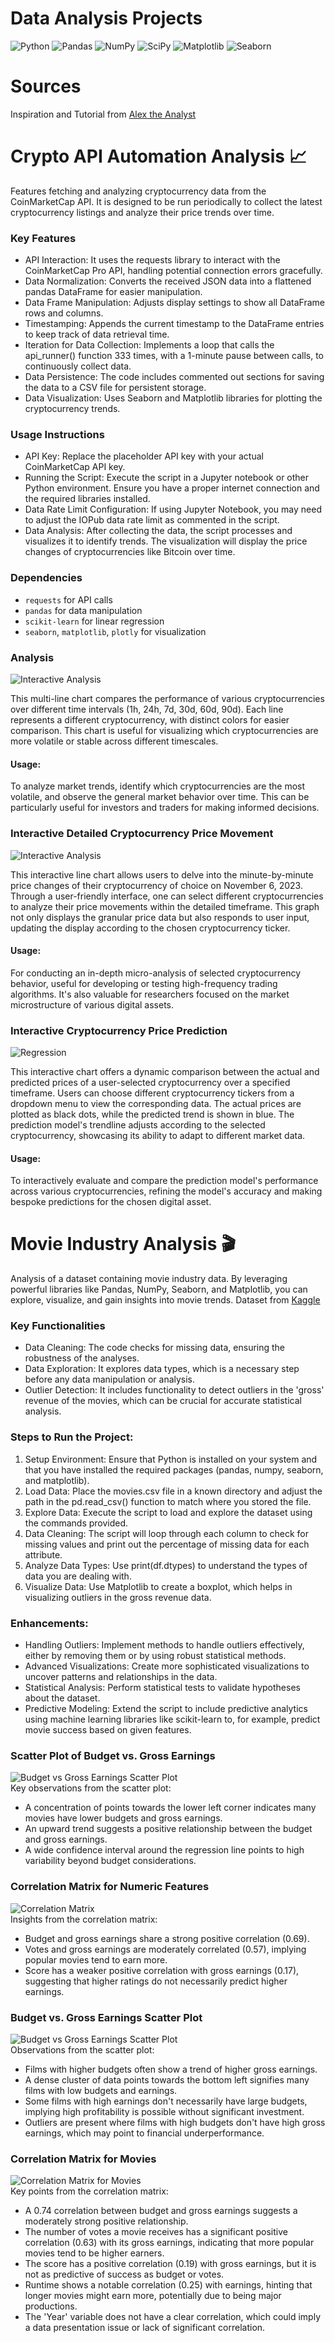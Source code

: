 # Data Analysis Projects

![Python](https://img.shields.io/badge/Made%20with-Python-1f425f.svg)
![Pandas](https://img.shields.io/badge/-Pandas-blue?style=flat&logo=pandas)
![NumPy](https://img.shields.io/badge/-NumPy-lightgrey?style=flat&logo=numpy)
![SciPy](https://img.shields.io/badge/-SciPy-blue?style=flat)
![Matplotlib](https://img.shields.io/badge/-Matplotlib-black?style=flat&logo=matplotlib)
![Seaborn](https://img.shields.io/badge/-Seaborn-brightgreen?style=flat)

# Sources
Inspiration and Tutorial from [Alex the Analyst](https://github.com/AlexTheAnalyst/PortfolioProjects)

# Crypto API Automation Analysis 📈
Features fetching and analyzing cryptocurrency data from the CoinMarketCap API. It is designed to be run periodically to collect the latest cryptocurrency listings and analyze their price trends over time.

### Key Features
- API Interaction: It uses the requests library to interact with the CoinMarketCap Pro API, handling potential connection errors gracefully.
- Data Normalization: Converts the received JSON data into a flattened pandas DataFrame for easier manipulation.
- Data Frame Manipulation: Adjusts display settings to show all DataFrame rows and columns.
- Timestamping: Appends the current timestamp to the DataFrame entries to keep track of data retrieval time.
- Iteration for Data Collection: Implements a loop that calls the api_runner() function 333 times, with a 1-minute pause between calls, to continuously collect data.
- Data Persistence: The code includes commented out sections for saving the data to a CSV file for persistent storage.
- Data Visualization: Uses Seaborn and Matplotlib libraries for plotting the cryptocurrency trends.

### Usage Instructions
- API Key: Replace the placeholder API key with your actual CoinMarketCap API key.
- Running the Script: Execute the script in a Jupyter notebook or other Python environment. Ensure you have a proper internet connection and the required libraries installed.
- Data Rate Limit Configuration: If using Jupyter Notebook, you may need to adjust the IOPub data rate limit as commented in the script.
- Data Analysis: After collecting the data, the script processes and visualizes it to identify trends. The visualization will display the price changes of cryptocurrencies like Bitcoin over time.

### Dependencies
- `requests` for API calls
- `pandas` for data manipulation
- `scikit-learn` for linear regression
- `seaborn`, `matplotlib`, `plotly` for visualization

### Analysis
![Interactive Analysis](demo/c1.png) 

This multi-line chart compares the performance of various cryptocurrencies over different time intervals (1h, 24h, 7d, 30d, 60d, 90d). Each line represents a different cryptocurrency, with distinct colors for easier comparison. This chart is useful for visualizing which cryptocurrencies are more volatile or stable across different timescales.
#### Usage:
To analyze market trends, identify which cryptocurrencies are the most volatile, and observe the general market behavior over time. This can be particularly useful for investors and traders for making informed decisions.

### Interactive Detailed Cryptocurrency Price Movement
![Interactive Analysis](demo/cv1.gif) 

This interactive line chart allows users to delve into the minute-by-minute price changes of their cryptocurrency of choice on November 6, 2023. Through a user-friendly interface, one can select different cryptocurrencies to analyze their price movements within the detailed timeframe. This graph not only displays the granular price data but also responds to user input, updating the display according to the chosen cryptocurrency ticker.
#### Usage:
For conducting an in-depth micro-analysis of selected cryptocurrency behavior, useful for developing or testing high-frequency trading algorithms. It's also valuable for researchers focused on the market microstructure of various digital assets.

### Interactive Cryptocurrency Price Prediction
![Regression](demo/cv2.gif)  

This interactive chart offers a dynamic comparison between the actual and predicted prices of a user-selected cryptocurrency over a specified timeframe. Users can choose different cryptocurrency tickers from a dropdown menu to view the corresponding data. The actual prices are plotted as black dots, while the predicted trend is shown in blue. The prediction model's trendline adjusts according to the selected cryptocurrency, showcasing its ability to adapt to different market data.
#### Usage:
To interactively evaluate and compare the prediction model's performance across various cryptocurrencies, refining the model's accuracy and making bespoke predictions for the chosen digital asset.

# Movie Industry Analysis 🎬
Analysis of a dataset containing movie industry data. By leveraging powerful libraries like Pandas, NumPy, Seaborn, and Matplotlib, you can explore, visualize, and gain insights into movie trends. Dataset from [Kaggle](https://www.kaggle.com/datasets/danielgrijalvas/movies)

### Key Functionalities
- Data Cleaning: The code checks for missing data, ensuring the robustness of the analyses.
- Data Exploration: It explores data types, which is a necessary step before any data manipulation or analysis.
- Outlier Detection: It includes functionality to detect outliers in the 'gross' revenue of the movies, which can be crucial for accurate statistical analysis.

### Steps to Run the Project:
1. Setup Environment: Ensure that Python is installed on your system and that you have installed the required packages (pandas, numpy, seaborn, and matplotlib).
2. Load Data: Place the movies.csv file in a known directory and adjust the path in the pd.read_csv() function to match where you stored the file.
3. Explore Data: Execute the script to load and explore the dataset using the commands provided.
4. Data Cleaning: The script will loop through each column to check for missing values and print out the percentage of missing data for each attribute.
5. Analyze Data Types: Use print(df.dtypes) to understand the types of data you are dealing with.
6. Visualize Data: Use Matplotlib to create a boxplot, which helps in visualizing outliers in the gross revenue data.

### Enhancements:
- Handling Outliers: Implement methods to handle outliers effectively, either by removing them or by using robust statistical methods.
- Advanced Visualizations: Create more sophisticated visualizations to uncover patterns and relationships in the data.
- Statistical Analysis: Perform statistical tests to validate hypotheses about the dataset.
- Predictive Modeling: Extend the script to include predictive analytics using machine learning libraries like scikit-learn to, for example, predict movie success based on given features.

### Scatter Plot of Budget vs. Gross Earnings
![Budget vs Gross Earnings Scatter Plot](demo/m1.png)  
Key observations from the scatter plot:
- A concentration of points towards the lower left corner indicates many movies have lower budgets and gross earnings.
- An upward trend suggests a positive relationship between the budget and gross earnings.
- A wide confidence interval around the regression line points to high variability beyond budget considerations.

### Correlation Matrix for Numeric Features
![Correlation Matrix](demo/m2.png)  
Insights from the correlation matrix:
- Budget and gross earnings share a strong positive correlation (0.69).
- Votes and gross earnings are moderately correlated (0.57), implying popular movies tend to earn more.
- Score has a weaker positive correlation with gross earnings (0.17), suggesting that higher ratings do not necessarily predict higher earnings.

### Budget vs. Gross Earnings Scatter Plot
![Budget vs Gross Earnings Scatter Plot](demo/m3.png)  
Observations from the scatter plot:
- Films with higher budgets often show a trend of higher gross earnings.
- A dense cluster of data points towards the bottom left signifies many films with low budgets and earnings.
- Some films with high earnings don't necessarily have large budgets, implying high profitability is possible without significant investment.
- Outliers are present where films with high budgets don't have high gross earnings, which may point to financial underperformance.

### Correlation Matrix for Movies
![Correlation Matrix for Movies](demo/m4.png)  
Key points from the correlation matrix:
- A 0.74 correlation between budget and gross earnings suggests a moderately strong positive relationship.
- The number of votes a movie receives has a significant positive correlation (0.63) with its gross earnings, indicating that more popular movies tend to be higher earners.
- The score has a positive correlation (0.19) with gross earnings, but it is not as predictive of success as budget or votes.
- Runtime shows a notable correlation (0.25) with earnings, hinting that longer movies might earn more, potentially due to being major productions.
- The 'Year' variable does not have a clear correlation, which could imply a data presentation issue or lack of significant correlation.
